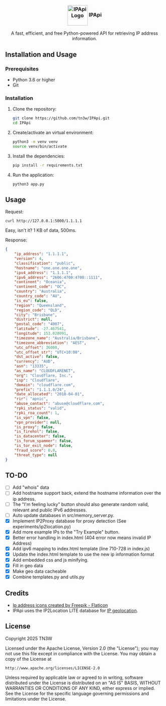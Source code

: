 <h3 align="center">
  <img src="static/favicon.ico" alt="IPApi Logo" height="64" width="64" style="vertical-align:middle">
  IPApi
</h3>

<p align="center">A fast, efficient, and free Python-powered API for retrieving IP address information.</p>

## Installation and Usage

### Prerequisites

- Python 3.6 or higher
- Git

### Installation

1. Clone the repository:

    ```bash
    git clone https://github.com/tn3w/IPApi.git
    cd IPApi
    ```

2. Create/activate an virtual environment:

    ```bash
    python3 -m venv venv
    source venv/bin/activate
    ```

3. Install the dependencies:

    ```bash
    pip install -r requirements.txt
    ```

4. Run the application:

    ```bash
    python3 app.py
    ```

## Usage

Request:

```
curl http://127.0.0.1:5000/1.1.1.1
```

Easy, isn't it? 1 KB of data, 500ms.

Response:

```json
{
    "ip_address": "1.1.1.1",
    "version": 4,
    "classification": "public",
    "hostname": "one.one.one.one",
    "ipv4_address": "1.1.1.1",
    "ipv6_address": "2606:4700:4700::1111",
    "continent": "Oceania",
    "continent_code": "OC",
    "country": "Australia",
    "country_code": "AU",
    "is_eu": false,
    "region": "Queensland",
    "region_code": "QLD",
    "city": "Brisbane",
    "district": null,
    "postal_code": "4007",
    "latitude": -27.467541,
    "longitude": 153.028091,
    "timezone_name": "Australia/Brisbane",
    "timezone_abbreviation": "AEST",
    "utc_offset": 36000,
    "utc_offset_str": "UTC+10:00",
    "dst_active": false,
    "currency": "AUD",
    "asn": "13335",
    "as_name": "CLOUDFLARENET",
    "org": "Cloudflare, Inc.",
    "isp": "Cloudflare",
    "domain": "cloudflare.com",
    "prefix": "1.1.1.0/24",
    "date_allocated": "2018-04-01",
    "rir": "apnic",
    "abuse_contact": "abuse@cloudflare.com",
    "rpki_status": "valid",
    "rpki_roa_count": 1,
    "is_vpn": false,
    "vpn_provider": null,
    "is_proxy": false,
    "is_firehol": false,
    "is_datacenter": false,
    "is_forum_spammer": false,
    "is_tor_exit_node": false,
    "fraud_score": 0.0,
    "threat_type": null
}
```

## TO-DO

- [ ] Add "whois" data
- [ ] Add hostname support back, extend the hostname information over the ip address.
- [ ] The "I'm feeling lucky" button should also generate random valid, relevant and public IPv6 addresses.
- [ ] Auto update databases in src/memory_server.py.
- [x] Implement IP2Proxy database for proxy detection (See experiments/ip2location.py)
- [x] Add more example IPs to the "Try Example" button.
- [x] Better error handling in index.html (404 error now means invalid IP Address)
- [x] Add ipv6 mapping to index.html template (line 710-728 in index.js)
- [x] Update the index.html template to use the new ip information format
- [x] Add embedded css and js minifying.
- [x] Fill in geo data
- [x] Make geo data cacheable
- [x] Combine templates.py and utils.py

## Credits

- <a href="https://www.flaticon.com/free-icons/ip-address" title="ip address icons">Ip address icons created by Freepik - Flaticon</a>
- IPApi uses the IP2Location LITE database for <a href="https://lite.ip2location.com">IP geolocation</a>.

## License

Copyright 2025 TN3W

Licensed under the Apache License, Version 2.0 (the "License");
you may not use this file except in compliance with the License.
You may obtain a copy of the License at

    http://www.apache.org/licenses/LICENSE-2.0

Unless required by applicable law or agreed to in writing, software
distributed under the License is distributed on an "AS IS" BASIS,
WITHOUT WARRANTIES OR CONDITIONS OF ANY KIND, either express or implied.
See the License for the specific language governing permissions and
limitations under the License.
